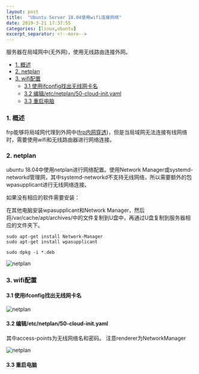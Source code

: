 ```yaml
---
layout: post
title:  "Ubuntu Server 18.04使用wifi连接网络"
date: 2019-3-21 17:37:55
categories: [linux,ubuntu]
excerpt_separator: <!--more-->
---
```

服务器在局域网中(无外网)，使用无线路由连接外网。
<!--more-->

<!-- @import "[TOC]" {cmd="toc" depthFrom=1 depthTo=6 orderedList=false} -->

<!-- code_chunk_output -->

* [1. 概述](#1-概述)
* [2. netplan](#2-netplan)
* [3. wifi配置](#3-wifi配置)
	* [3.1 使用ifconfig找出无线网卡名](#31-使用ifconfig找出无线网卡名)
	* [3.2 编辑/etc/netplan/50-cloud-init.yaml](#32-编辑etcnetplan50-cloud-inityaml)
	* [3.3 重启电脑](#33-重启电脑)

<!-- /code_chunk_output -->

### 1. 概述

frp能够将局域网代理到外网中([frp内网穿透](https://www.kaisawind.com/other/2019/03/19/frp.html))，但是当局域网无法连接有线网络时，需要使用wifi和无线路由器进行网络连接。

### 2. netplan

ubuntu 18.04中使用netplan进行网络配置。使用Network Manager或systemd-networkd管理网，其中systemd-networkd不支持无线网络，所以需要额外的包wpasupplicant进行无线网络连接。

如果没有相应的软件需要安装：

在其他电脑安装wpasupplicant和Network Manager，然后将/var/cache/apt/archives/中的文件复制到U盘中，再通过U盘复制到服务器相应的文件夹下。

```shell
sudo apt-get install Network-Manager
sudo apt-get install wpasupplicant
```

```shell
sudo dpkg -i *.deb
```

![netplan](/images/微信截图_20190321174201.png)

### 3. wifi配置

#### 3.1 使用ifconfig找出无线网卡名

![netplan](/images/微信截图_20190321174841.png)

#### 3.2 编辑/etc/netplan/50-cloud-init.yaml

其中access-points为无线网络名和密码。
注意renderer为NetworkManager

![netplan](/images/微信截图_20190321175008.png)

#### 3.3 重启电脑
